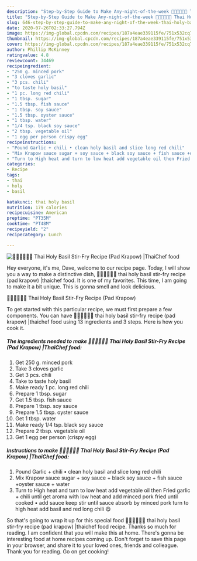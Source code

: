 ```yaml
---
description: "Step-by-Step Guide to Make Any-night-of-the-week 🧑🏽‍🍳🧑🏼‍🍳 Thai Holy Basil Stir-Fry Recipe (Pad Krapow) |ThaiChef food"
title: "Step-by-Step Guide to Make Any-night-of-the-week 🧑🏽‍🍳🧑🏼‍🍳 Thai Holy Basil Stir-Fry Recipe (Pad Krapow) |ThaiChef food"
slug: 646-step-by-step-guide-to-make-any-night-of-the-week-thai-holy-basil-stir-fry-recipe-pad-krapow-thaichef-food
date: 2020-07-26T02:33:27.794Z
image: https://img-global.cpcdn.com/recipes/187a4eae339115fe/751x532cq70/🧑🏽🍳🧑🏼🍳-thai-holy-basil-stir-fry-recipe-pad-krapow-thaichef-food-recipe-main-photo.jpg
thumbnail: https://img-global.cpcdn.com/recipes/187a4eae339115fe/751x532cq70/🧑🏽🍳🧑🏼🍳-thai-holy-basil-stir-fry-recipe-pad-krapow-thaichef-food-recipe-main-photo.jpg
cover: https://img-global.cpcdn.com/recipes/187a4eae339115fe/751x532cq70/🧑🏽🍳🧑🏼🍳-thai-holy-basil-stir-fry-recipe-pad-krapow-thaichef-food-recipe-main-photo.jpg
author: Phillip McKinney
ratingvalue: 4.8
reviewcount: 34469
recipeingredient:
- "250 g. minced pork"
- "3 cloves garlic"
- "3 pcs. chili"
- "to taste holy basil"
- "1 pc. long red chili"
- "1 tbsp. sugar"
- "1.5 tbsp. fish sauce"
- "1 tbsp. soy sauce"
- "1.5 tbsp. oyster sauce"
- "1 tbsp. water"
- "1/4 tsp. black soy sauce"
- "2 tbsp. vegetable oil"
- "1 egg per person crispy egg"
recipeinstructions:
- "Pound Garlic + chili • clean holy basil and slice long red chili"
- "Mix Krapow sauce sugar + soy sauce + black soy sauce + fish sauce +oyster sauce + water"
- "Turn to High heat and turn to low heat add vegetable oil then Fried garlic + chili until get aroma with low heat and add minced pork fried until cooked • add sauce keep stir until sauce absorb by minced pork turn to high heat add basil and red long chili 😋"
categories:
- Recipe
tags:
- thai
- holy
- basil

katakunci: thai holy basil 
nutrition: 179 calories
recipecuisine: American
preptime: "PT35M"
cooktime: "PT48M"
recipeyield: "2"
recipecategory: Lunch

---
```



![🧑🏽‍🍳🧑🏼‍🍳 Thai Holy Basil Stir-Fry Recipe (Pad Krapow) |ThaiChef food](https://img-global.cpcdn.com/recipes/187a4eae339115fe/751x532cq70/🧑🏽🍳🧑🏼🍳-thai-holy-basil-stir-fry-recipe-pad-krapow-thaichef-food-recipe-main-photo.jpg)

Hey everyone, it's me, Dave, welcome to our recipe page. Today, I will show you a way to make a distinctive dish, 🧑🏽‍🍳🧑🏼‍🍳 thai holy basil stir-fry recipe (pad krapow) |thaichef food. It is one of my favorites. This time, I am going to make it a bit unique. This is gonna smell and look delicious.



🧑🏽‍🍳🧑🏼‍🍳 Thai Holy Basil Stir-Fry Recipe (Pad Krapow) 

To get started with this particular recipe, we must first prepare a few components. You can have 🧑🏽‍🍳🧑🏼‍🍳 thai holy basil stir-fry recipe (pad krapow) |thaichef food using 13 ingredients and 3 steps. Here is how you cook it.

<!--inarticleads1-->

##### The ingredients needed to make 🧑🏽‍🍳🧑🏼‍🍳 Thai Holy Basil Stir-Fry Recipe (Pad Krapow) |ThaiChef food:

1. Get 250 g. minced pork
1. Take 3 cloves garlic
1. Get 3 pcs. chili
1. Take to taste holy basil
1. Make ready 1 pc. long red chili
1. Prepare 1 tbsp. sugar
1. Get 1.5 tbsp. fish sauce
1. Prepare 1 tbsp. soy sauce
1. Prepare 1.5 tbsp. oyster sauce
1. Get 1 tbsp. water
1. Make ready 1/4 tsp. black soy sauce
1. Prepare 2 tbsp. vegetable oil
1. Get 1 egg per person (crispy egg)




<!--inarticleads2-->

##### Instructions to make 🧑🏽‍🍳🧑🏼‍🍳 Thai Holy Basil Stir-Fry Recipe (Pad Krapow) |ThaiChef food:

1. Pound Garlic + chili • clean holy basil and slice long red chili
1. Mix Krapow sauce sugar + soy sauce + black soy sauce + fish sauce +oyster sauce + water
1. Turn to High heat and turn to low heat add vegetable oil then Fried garlic + chili until get aroma with low heat and add minced pork fried until cooked • add sauce keep stir until sauce absorb by minced pork turn to high heat add basil and red long chili 😋




So that's going to wrap it up for this special food 🧑🏽‍🍳🧑🏼‍🍳 thai holy basil stir-fry recipe (pad krapow) |thaichef food recipe. Thanks so much for reading. I am confident that you will make this at home. There's gonna be interesting food at home recipes coming up. Don't forget to save this page in your browser, and share it to your loved ones, friends and colleague. Thank you for reading. Go on get cooking!
